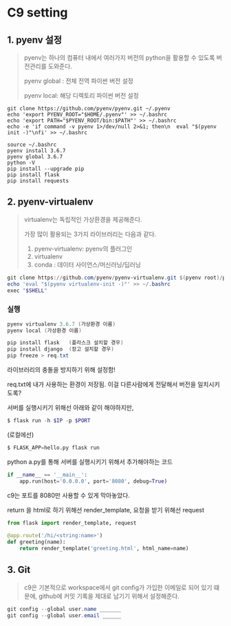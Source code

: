 # C9 setting

## 1. pyenv 설정

> pyenv는 하나의 컴퓨터 내에서 여러가지 버전의 python을 활용할 수 있도록 버전관리를 도와준다.
>
> pyenv global : 전체 전역 파이썬 버전 설정
>
> pyenv local: 해당 디렉토리 파이썬 버전 설정

```
git clone https://github.com/pyenv/pyenv.git ~/.pyenv
echo 'export PYENV_ROOT="$HOME/.pyenv"' >> ~/.bashrc
echo 'export PATH="$PYENV_ROOT/bin:$PATH"' >> ~/.bashrc
echo -e 'if command -v pyenv 1>/dev/null 2>&1; then\n  eval "$(pyenv init -)"\nfi' >> ~/.bashrc

source ~/.bashrc
pyenv install 3.6.7
pyenv global 3.6.7
python -V
pip install --upgrade pip
pip install flask
pip install requests

```

## 2. pyenv-virtualenv

> virtualenv는 독립적인 가상환경을 제공해준다.
>
> 가장 많이 활용되는 3가지 라이브러리는 다음과 같다.
>
>  	1. pyenv-virtualenv: pyenv의 플러그인
>  	2. virtualenv
>  	3. conda : 데이터 사이언스/머신러닝/딥러닝

``` powershell
git clone https://github.com/pyenv/pyenv-virtualenv.git $(pyenv root)/plugins/pyenv-virtualenv
echo 'eval "$(pyenv virtualenv-init -)"' >> ~/.bashrc
exec "$SHELL"
```

### 실행

``` powershell
pyenv virtualenv 3.6.7 (가상환경 이름)
pyenv local (가상환경 이름)
```



```powershell
pip install flask	(플라스크 설치할 경우)
pip install django	(장고 설치할 경우)
pip freeze > req.txt
```

라이브러리의 충돌을 방지하기 위해 설정함!

req.txt에 내가 사용하는 환경이 저장됨. 이걸 다른사람에게 전달해서 버전을 일치시키도록?





서버를 실행시키기 위해선 아래와 같이 해야하지만,

```powershell
$ flask run -h $IP -p $PORT
```

(로컬에선)

```python
$ FLASK_APP=hello.py flask run
```







python a.py를 통해 서버를 실행시키기 위해서 추가해야하는 코드

```python
if __name__ == '__main__':
    app.run(host='0.0.0.0', port='8080', debug=True)
```

c9는 포트를 8080만 사용할 수 있게 막아놓았다.



return 을 html로 하기 위해선  render_template, 요청을 받기 위해선 request

```python
from flask import render_template, request
    
@app.route('/hi/<string:name>')
def greeting(name):
    return render_template('greeting.html', html_name=name)
```



## 3. Git

> c9은 기본적으로 workspace에서 git config가 가입한 이메일로 되어 있기 떄문에, github에 커밋 기록을 제대로 남기기 위해서 설정해준다.

```powershell
git config --global user.name _______
git config --global user.email ______
```

